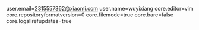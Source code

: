 user.email=2315557362@xiaomi.com
user.name=wuyixiang
core.editor=vim
core.repositoryformatversion=0
core.filemode=true
core.bare=false
core.logallrefupdates=true
